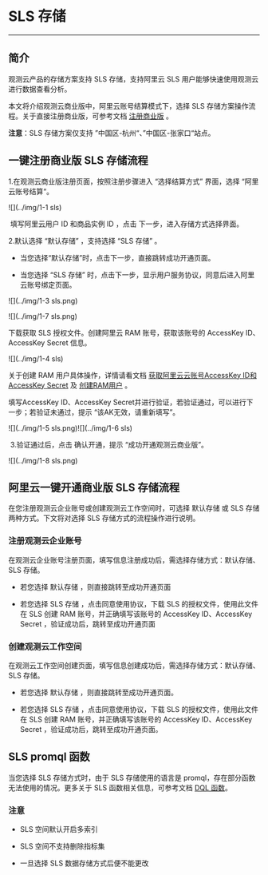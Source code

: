 #  SLS 存储
---

## 简介

观测云产品的存储方案支持 SLS 存储，支持阿里云 SLS 用户能够快速使用观测云进行数据查看分析。

本文将介绍观测云商业版中，阿里云账号结算模式下，选择 SLS 存储方案操作流程。关于直接注册商业版，可参考文档 [注册商业版](../../billing/commercial-version.md) 。

**注意**：SLS 存储方案仅支持 ”中国区-杭州“、”中国区-张家口“站点。




## 一键注册商业版 SLS 存储流程

1.在观测云商业版注册页面，按照注册步骤进入 “选择结算方式” 界面，选择 “阿里云账号结算“。

![](../img/1-1 sls)

​       填写阿里云用户 ID 和商品实例 ID ，点击 下一步，进入存储方式选择界面。

2.默认选择 “默认存储” ，支持选择 “SLS 存储” 。

- 当您选择“默认存储”时，点击下一步，直接跳转成功开通页面。

- 当您选择 “SLS 存储” 时，点击下一步，显示用户服务协议，同意后进入阿里云账号绑定页面。

![](../img/1-3 sls.png)

![](../img/1-7 sls.png)

下载获取 SLS 授权文件。创建阿里云 RAM 账号，获取该账号的 AccessKey ID、AccessKey Secret 信息。

![](../img/1-4 sls)

关于创建 RAM 用户具体操作，详情请看文档 [获取阿里云云账号AccessKey ID和AccessKey Secret](https://help.aliyun.com/document_detail/38738.html) 及 [创建RAM用户](https://help.aliyun.com/document_detail/93720.htm?spm=a2c4g.11186623.0.0.36f55c9dpdTRzW) 。



填写AccessKey ID、AccessKey Secret并进行验证，若验证通过，可以进行下一步；若验证未通过，提示 “该AK无效，请重新填写”。

![](../img/1-5 sls.png)![](../img/1-6 sls)

​     3.验证通过后，点击 确认开通，提示 “成功开通观测云商业版”。

![](../img/1-8 sls.png)


## 阿里云一键开通商业版 SLS 存储流程

在您注册观测云企业账号或创建观测云工作空间时，可选择 默认存储 或 SLS 存储 两种方式。下文将对选择 SLS 存储方式的流程操作进行说明。

### 注册观测云企业账号

在观测云企业账号注册页面，填写信息注册成功后，需选择存储方式：默认存储、 SLS 存储。

- 若您选择 默认存储 ，则直接跳转至成功开通页面

- 若您选择 SLS 存储 ，点击同意使用协议，下载 SLS 的授权文件，使用此文件在 SLS 创建 RAM 账号，并正确填写该账号的 AccessKey ID、AccessKey Secret ，验证成功后，跳转至成功开通页面



### 创建观测云工作空间

在观测云工作空间创建页面，填写信息创建成功后，需选择存储方式：默认存储、 SLS 存储。

- 若您选择 默认存储 ，则直接跳转至成功开通页面。

- 若您选择 SLS 存储 ，点击同意使用协议，下载 SLS 的授权文件，使用此文件在 SLS 创建 RAM 账号，并正确填写该账号的 AccessKey ID、AccessKey Secret ，验证成功后，跳转至成功开通页面。



## SLS promql 函数

当您选择 SLS 存储方式时，由于 SLS 存储使用的语言是 promql，存在部分函数无法使用的情况。更多关于 SLS 函数相关信息，可参考文档 [DQL 函数](../../dql/funs.md)。



### 注意

- SLS 空间默认开启多索引 

- SLS 空间不支持删除指标集

- 一旦选择 SLS 数据存储方式后便不能更改 
